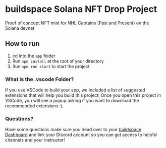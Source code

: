 # buildspace Solana NFT Drop Project

Proof of concept NFT mint for NHL Captains (Past and Present) on the Solana devnet

## How to run

1. cd into the `app` folder
2. Run `npm install` at the root of your directory
3. Run `npm run start` to start the project

### What is the .vscode Folder?
If you use VSCode to build your app, we included a list of suggested extensions that will help you build this project! Once you open this project in VSCode, you will see a popup asking if you want to download the recommended extensions :).

### Questions?
Have some questions make sure you head over to your [buildspace Dashboard](https://app.buildspace.so/projects/CO77556be5-25e9-49dd-a799-91a2fc29520e) and link your Discord account so you can get access to helpful channels and your instructor!

